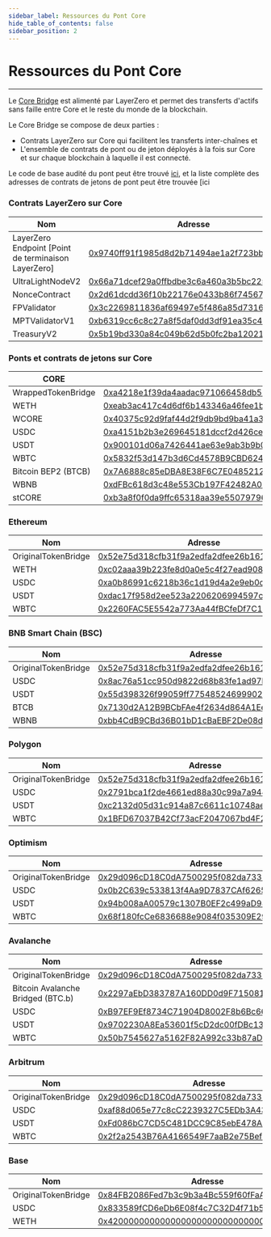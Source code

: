 ```yaml
---
sidebar_label: Ressources du Pont Core
hide_table_of_contents: false
sidebar_position: 2
---
```


# Ressources du Pont Core

---

Le [ Core Bridge](https://bridge.coredao.org/) est alimenté par LayerZero et permet des transferts d'actifs sans faille entre Core et le reste du monde de la blockchain.

Le Core Bridge se compose de deux parties :

- Contrats LayerZero sur Core qui facilitent les transferts inter-chaînes et
- L'ensemble de contrats de pont ou de jeton déployés à la fois sur Core et sur chaque blockchain à laquelle il est connecté.

Le code de base audité du pont peut être trouvé [ici](https://github.com/LayerZero-Labs/wrapped-asset-bridge), et la liste complète des adresses de contrats de jetons de pont peut être trouvée [ici

### Contrats LayerZero sur Core

| Nom                                                                                                     | Adresse                                                                                                                   |
| ------------------------------------------------------------------------------------------------------- | ------------------------------------------------------------------------------------------------------------------------- |
| LayerZero Endpoint [Point de terminaison LayerZero] | [0x9740ff91f1985d8d2b71494ae1a2f723bb3ed9e4](https://scan.coredao.org/address/0x9740ff91f1985d8d2b71494ae1a2f723bb3ed9e4) |
| UltraLightNodeV2                                                                                        | [0x66a71dcef29a0ffbdbe3c6a460a3b5bc225cd675](https://scan.coredao.org/address/0x66a71dcef29a0ffbdbe3c6a460a3b5bc225cd675) |
| NonceContract                                                                                           | [0x2d61dcdd36f10b22176e0433b86f74567d529aaa](https://scan.coredao.org/address/0x2d61dcdd36f10b22176e0433b86f74567d529aaa) |
| FPValidator                                                                                             | [0x3c2269811836af69497e5f486a85d7316753cf62](https://scan.coredao.org/address/0x3c2269811836af69497e5f486a85d7316753cf62) |
| MPTValidatorV1                                                                                          | [0xb6319cc6c8c27a8f5daf0dd3df91ea35c4720dd7](https://scan.coredao.org/address/0xb6319cc6c8c27a8f5daf0dd3df91ea35c4720dd7) |
| TreasuryV2                                                                                              | [0x5b19bd330a84c049b62d5b0fc2ba120217a18c1c](https://scan.coredao.org/address/0x5b19bd330a84c049b62d5b0fc2ba120217a18c1c) |

### Ponts et contrats de jetons sur Core

| CORE                                   | Adresse                                                                                                                                                                                                                                              |
| -------------------------------------- | ---------------------------------------------------------------------------------------------------------------------------------------------------------------------------------------------------------------------------------------------------- |
| WrappedTokenBridge                     | [0xa4218e1f39da4aadac971066458db56e901bcbde](https://scan.coredao.org/address/0xa4218e1f39da4aadac971066458db56e901bcbde)https://scan.coredao.org/address/0xa4218e1f39da4aadac971066458db56e901bcbde |
| WETH                                   | [0xeab3ac417c4d6df6b143346a46fee1b847b50296](https://scan.coredao.org/address/0xeab3ac417c4d6df6b143346a46fee1b847b50296)                                                                                                                            |
| WCORE                                  | [0x40375c92d9faf44d2f9db9bd9ba41a3317a2404f](https://scan.coredao.org/address/0x40375c92d9faf44d2f9db9bd9ba41a3317a2404f)                                                                                                                            |
| USDC                                   | [0xa4151b2b3e269645181dccf2d426ce75fcbdeca9](https://scan.coredao.org/address/0xa4151b2b3e269645181dccf2d426ce75fcbdeca9)                                                                                                                            |
| USDT                                   | [0x900101d06a7426441ae63e9ab3b9b0f63be145f1](https://scan.coredao.org/address/0x900101d06a7426441ae63e9ab3b9b0f63be145f1)                                                                                                                            |
| WBTC                                   | [0x5832f53d147b3d6Cd4578B9CBD62425C7ea9d0Bd](https://scan.coredao.org/address/0x5832f53d147b3d6Cd4578B9CBD62425C7ea9d0Bd)                                                                                                                            |
| Bitcoin BEP2 (BTCB) | [0x7A6888c85eDBA8E38F6C7E0485212da602761C08](https://scan.coredao.org/address/0x7A6888c85eDBA8E38F6C7E0485212da602761C08)                                                                                                                            |
| WBNB                                   | [0xdFBc618d3c48e553Cb197F42482A0795bef7fe28](https://scan.coredao.org/address/0xdFBc618d3c48e553Cb197F42482A0795bef7fe28)                                                                                                                            |
| stCORE                                 | [0xb3a8f0f0da9ffc65318aa39e55079796093029ad](https://scan.coredao.org/token/0xb3a8f0f0da9ffc65318aa39e55079796093029ad)                                                                                                                              |

### Ethereum

| Nom                 | Adresse                                                                                                               |
| ------------------- | --------------------------------------------------------------------------------------------------------------------- |
| OriginalTokenBridge | [0x52e75d318cfb31f9a2edfa2dfee26b161255b233](https://etherscan.io/address/0x52e75d318cfb31f9a2edfa2dfee26b161255b233) |
| WETH                | [0xc02aaa39b223fe8d0a0e5c4f27ead9083c756cc2](https://etherscan.io/address/0xc02aaa39b223fe8d0a0e5c4f27ead9083c756cc2) |
| USDC                | [0xa0b86991c6218b36c1d19d4a2e9eb0ce3606eb48](https://etherscan.io/address/0xa0b86991c6218b36c1d19d4a2e9eb0ce3606eb48) |
| USDT                | [0xdac17f958d2ee523a2206206994597c13d831ec7](https://etherscan.io/address/0xdac17f958d2ee523a2206206994597c13d831ec7) |
| WBTC                | [0x2260FAC5E5542a773Aa44fBCfeDf7C193bc2C599](https://etherscan.io/address/0x2260FAC5E5542a773Aa44fBCfeDf7C193bc2C599) |

### BNB Smart Chain (BSC)

| Nom                 | Adresse                                                                                                              |
| ------------------- | -------------------------------------------------------------------------------------------------------------------- |
| OriginalTokenBridge | [0x52e75d318cfb31f9a2edfa2dfee26b161255b233](https://bscscan.com/address/0x52e75d318cfb31f9a2edfa2dfee26b161255b233) |
| USDC                | [0x8ac76a51cc950d9822d68b83fe1ad97b32cd580d](https://bscscan.com/address/0x8ac76a51cc950d9822d68b83fe1ad97b32cd580d) |
| USDT                | [0x55d398326f99059ff775485246999027b3197955](https://bscscan.com/address/0x55d398326f99059ff775485246999027b3197955) |
| BTCB                | [0x7130d2A12B9BCbFAe4f2634d864A1Ee1Ce3Ead9c](https://bscscan.com/address/0x7130d2A12B9BCbFAe4f2634d864A1Ee1Ce3Ead9c) |
| WBNB                | [0xbb4CdB9CBd36B01bD1cBaEBF2De08d9173bc095c](https://bscscan.com/address/0xbb4CdB9CBd36B01bD1cBaEBF2De08d9173bc095c) |

### Polygon

| Nom                 | Adresse                                                                                                                  |
| ------------------- | ------------------------------------------------------------------------------------------------------------------------ |
| OriginalTokenBridge | [0x52e75d318cfb31f9a2edfa2dfee26b161255b233](https://polygonscan.com/address/0x52e75d318cfb31f9a2edfa2dfee26b161255b233) |
| USDC                | [0x2791bca1f2de4661ed88a30c99a7a9449aa84174](https://polygonscan.com/address/0x2791bca1f2de4661ed88a30c99a7a9449aa84174) |
| USDT                | [0xc2132d05d31c914a87c6611c10748aeb04b58e8f](https://polygonscan.com/address/0xc2132d05d31c914a87c6611c10748aeb04b58e8f) |
| WBTC                | [0x1BFD67037B42Cf73acF2047067bd4F2C47D9BfD6](https://polygonscan.com/address/0x1BFD67037B42Cf73acF2047067bd4F2C47D9BfD6) |

### Optimism

| Nom                 | Adresse                                                                                                                          |
| ------------------- | -------------------------------------------------------------------------------------------------------------------------------- |
| OriginalTokenBridge | [0x29d096cD18C0dA7500295f082da73316d704031A](https://optimistic.etherscan.io/address/0x29d096cD18C0dA7500295f082da73316d704031A) |
| USDC                | [0x0b2C639c533813f4Aa9D7837CAf62653d097Ff85](https://optimistic.etherscan.io/address/0x0b2C639c533813f4Aa9D7837CAf62653d097Ff85) |
| USDT                | [0x94b008aA00579c1307B0EF2c499aD98a8ce58e58](https://optimistic.etherscan.io/address/0x94b008aA00579c1307B0EF2c499aD98a8ce58e58) |
| WBTC                | [0x68f180fcCe6836688e9084f035309E29Bf0A2095](https://optimistic.etherscan.io/address/0x68f180fcCe6836688e9084f035309E29Bf0A2095) |

### Avalanche

| Nom                                                                  | Adresse                                                                                                                              |
| -------------------------------------------------------------------- | ------------------------------------------------------------------------------------------------------------------------------------ |
| OriginalTokenBridge                                                  | [0x29d096cD18C0dA7500295f082da73316d704031A](https://avascan.info/blockchain/all/address/0x29d096cD18C0dA7500295f082da73316d704031A) |
| Bitcoin Avalanche Bridged (BTC.b) | [0x2297aEbD383787A160DD0d9F71508148769342E](https://avascan.info/blockchain/all/address/0x2297aEbD383787A160DD0d9F71508148769342E)   |
| USDC                                                                 | [0xB97EF9Ef8734C71904D8002F8b6Bc66Dd9c48a6E](https://avascan.info/blockchain/all/address/0xB97EF9Ef8734C71904D8002F8b6Bc66Dd9c48a6E) |
| USDT                                                                 | [0x9702230A8Ea53601f5cD2dc00fDBc13d4dF4A8c7](https://avascan.info/blockchain/all/address/0x9702230A8Ea53601f5cD2dc00fDBc13d4dF4A8c7) |
| WBTC                                                                 | [0x50b7545627a5162F82A992c33b87aDc75187B218](https://avascan.info/blockchain/all/address/0x50b7545627a5162F82A992c33b87aDc75187B218) |

### Arbitrum

| Nom                 | Adresse                                                                                                              |
| ------------------- | -------------------------------------------------------------------------------------------------------------------- |
| OriginalTokenBridge | [0x29d096cD18C0dA7500295f082da73316d704031A](https://arbiscan.io/address/0x29d096cD18C0dA7500295f082da73316d704031A) |
| USDC                | [0xaf88d065e77c8cC2239327C5EDb3A432268e5831](https://arbiscan.io/address/0xaf88d065e77c8cC2239327C5EDb3A432268e5831) |
| USDT                | [0xFd086bC7CD5C481DCC9C85ebE478A1C0b69FCbb9](https://arbiscan.io/address/0xFd086bC7CD5C481DCC9C85ebE478A1C0b69FCbb9) |
| WBTC                | [0x2f2a2543B76A4166549F7aaB2e75Bef0aefC5B0f](https://arbiscan.io/address/0x2f2a2543B76A4166549F7aaB2e75Bef0aefC5B0f) |

### Base

| Nom                 | Adresse                                                                                                               |
| ------------------- | --------------------------------------------------------------------------------------------------------------------- |
| OriginalTokenBridge | [0x84FB2086Fed7b3c9b3a4Bc559f60fFaA91507879](https://basescan.org/address/0x84FB2086Fed7b3c9b3a4Bc559f60fFaA91507879) |
| USDC                | [0x833589fCD6eDb6E08f4c7C32D4f71b54bdA02913](https://basescan.org/address/0x833589fCD6eDb6E08f4c7C32D4f71b54bdA02913) |
| WETH                | [0x4200000000000000000000000000000000000006](https://basescan.org/address/0x4200000000000000000000000000000000000006) |
